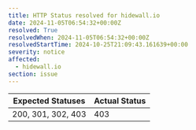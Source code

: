 ```yaml
---
title: HTTP Status resolved for hidewall.io
date: 2024-11-05T06:54:32+00:00Z
resolved: True
resolvedWhen: 2024-11-05T06:54:32+00:00Z
resolvedStartTime: 2024-10-25T21:09:43.161639+00:00
severity: notice
affected:
  - hidewall.io
section: issue
---
```


| Expected Statuses | Actual Status  |
|-------------------|----------------|
| 200, 301, 302, 403 | 403 |
